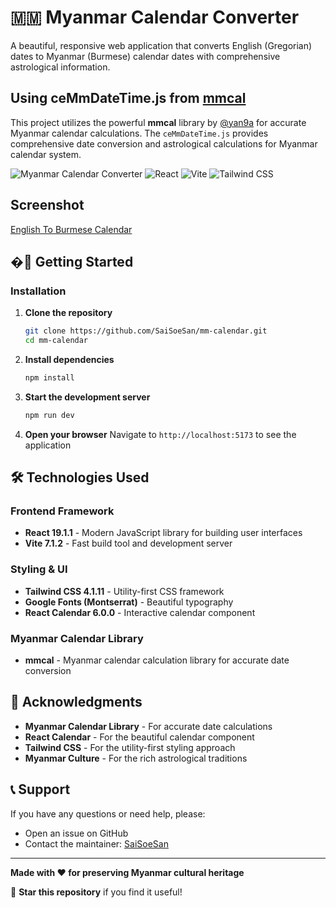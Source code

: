 # 🇲🇲 Myanmar Calendar Converter

A beautiful, responsive web application that converts English (Gregorian) dates to Myanmar (Burmese) calendar dates with comprehensive astrological information.

## Using ceMmDateTime.js from [mmcal](https://github.com/yan9a/mmcal)

This project utilizes the powerful **mmcal** library by [@yan9a](https://github.com/yan9a) for accurate Myanmar calendar calculations. The `ceMmDateTime.js` provides comprehensive date conversion and astrological calculations for Myanmar calendar system.

![Myanmar Calendar Converter](https://img.shields.io/badge/Status-Active-brightgreen)
![React](https://img.shields.io/badge/React-19.1.1-blue)
![Vite](https://img.shields.io/badge/Vite-7.1.2-purple)
![Tailwind CSS](https://img.shields.io/badge/TailwindCSS-4.1.11-cyan)

## Screenshot

[English To Burmese Calendar](/public/screenshots/screenshots/cal.png)

## �🚀 Getting Started

### Installation

1. **Clone the repository**

   ```bash
   git clone https://github.com/SaiSoeSan/mm-calendar.git
   cd mm-calendar
   ```

2. **Install dependencies**

   ```bash
   npm install
   ```

3. **Start the development server**

   ```bash
   npm run dev
   ```

4. **Open your browser**
   Navigate to `http://localhost:5173` to see the application

## 🛠️ Technologies Used

### **Frontend Framework**

- **React 19.1.1** - Modern JavaScript library for building user interfaces
- **Vite 7.1.2** - Fast build tool and development server

### **Styling & UI**

- **Tailwind CSS 4.1.11** - Utility-first CSS framework
- **Google Fonts (Montserrat)** - Beautiful typography
- **React Calendar 6.0.0** - Interactive calendar component

### **Myanmar Calendar Library**

- **mmcal** - Myanmar calendar calculation library for accurate date conversion

## 🙏 Acknowledgments

- **Myanmar Calendar Library** - For accurate date calculations
- **React Calendar** - For the beautiful calendar component
- **Tailwind CSS** - For the utility-first styling approach
- **Myanmar Culture** - For the rich astrological traditions

## 📞 Support

If you have any questions or need help, please:

- Open an issue on GitHub
- Contact the maintainer: [SaiSoeSan](https://github.com/SaiSoeSan)

---

**Made with ❤️ for preserving Myanmar cultural heritage**

🌟 **Star this repository** if you find it useful!
